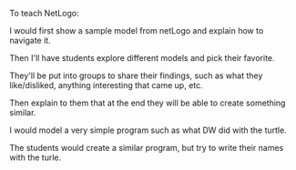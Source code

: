 To teach NetLogo:

I would first show a sample model from netLogo and explain how to navigate it.

Then I'll have students explore different models and pick their favorite.

They'll be put into groups to share their findings, such as what they like/disliked, anything interesting that came up, etc.

Then explain to them that at the end they will be able to create something similar.

I would model a very simple program such as what DW did with the turtle.

The students would create a similar program, but try to write their names with the turle.